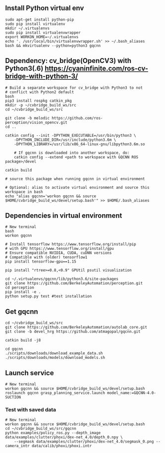 ## Install Python virtual env

    sudo apt-get install python-pip
    sudo pip install virtualenv
    mkdir ~/.virtualenvs
    sudo pip install virtualenvwrapper
    export WORKON_HOME=~/.virtualenvs
    echo '. /usr/local/bin/virtualenvwrapper.sh' >> ~/.bash_aliases
    bash && mkvirtualenv --python=python3 gqcnn

## Dependency: cv_bridge(OpenCV3) with Python3(.6) https://cyaninfinite.com/ros-cv-bridge-with-python-3/

    # Build a separate workspace for cv_bridge with Python3 to not 
    # conflict with Python2 default
    bash
    pip3 install rospkg catkin_pkg
    mkdir -p ~/cvbridge_build_ws/src
    cd ~/cvbridge_build_ws/src

    git clone -b melodic https://github.com/ros-perception/vision_opencv.git
    cd ..
    
    catkin config --init -DPYTHON_EXECUTABLE=/usr/bin/python3 \
        -DPYTHON_INCLUDE_DIR=/usr/include/python3.6m \
        -DPYTHON_LIBRARY=/usr/lib/x86_64-linux-gnu/libpython3.6m.so

        # If gqcnn is downloaded into another workspace, do:
        catkin config --extend <path to workspace with GQCNN ROS package>/devel
    
    catkin build

    # source this package when running gqcnn in virtual environment

    # Optional: alias to activate virtual environment and source this workspace in bash
    echo "alias gqcnn='workon gqcnn && source $HOME/cvbridge_build_ws/devel/setup.bash'" >> $HOME/.bash_aliases

## Dependencies in virtual environment
    # New terminal
    bash
    workon gqcnn 
    
    # Install tensorflow https://www.tensorflow.org/install/pip
    # with GPU https://www.tensorflow.org/install/gpu
    # Ensure compatible NVIDIA, CUDA, cuDNN versions
    # Compatible with (older) tensorflow1
    pip install tensorflow-gpu==1.15 

    pip install "rtree>=0.8,<0.9" GPUtil psutil visualization
    
    cd ~/.virtualenvs/gqcnn/lib/python3.6/site-packages
    git clone https://github.com/BerkeleyAutomation/perception.git
    cd perception
    pip install -e .
    python setup.py test #test installation

## Get gqcnn
    cd ~/cvbridge_build_ws/src
    git clone https://github.com/BerkeleyAutomation/autolab_core.git
    git clone -b devel_hrg https://github.com/atmagopal/gqcnn.git
    
    catkin build -j8

    cd gqcnn
    ./scripts/downloads/download_example_data.sh
    ./scripts/downloads/models/download_models.sh

## Launch service
    # New terminal
    workon gqcnn && source $HOME/cvbridge_build_ws/devel/setup.bash
    roslaunch gqcnn grasp_planning_service.launch model_name:=GQCNN-4.0-SUCTION

### Test with saved data
    # New terminal
    workon gqcnn && source $HOME/cvbridge_build_ws/devel/setup.bash
    cd ~/cvbridge_build_ws/src/gqcnn
    python examples/policy_ros.py --depth_image data/examples/clutter/phoxi/dex-net_4.0/depth_0.npy \
        --segmask data/examples/clutter/phoxi/dex-net_4.0/segmask_0.png --camera_intr data/calib/phoxi/phoxi.intr
